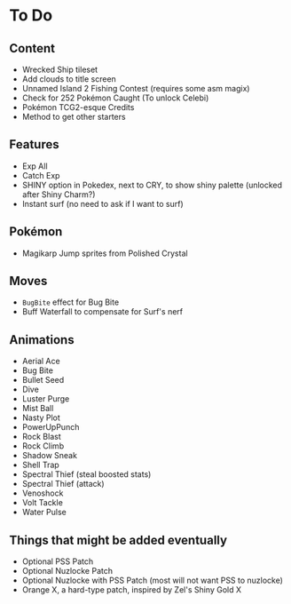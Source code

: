 # To Do


## Content

- Wrecked Ship tileset
- Add clouds to title screen
- Unnamed Island 2 Fishing Contest (requires some asm magix)
- Check for 252 Pokémon Caught (To unlock Celebi)
- Pokémon TCG2-esque Credits
- Method to get other starters

## Features

- Exp All
- Catch Exp
- SHINY option in Pokedex, next to CRY, to show shiny palette (unlocked after Shiny Charm?)
- Instant surf (no need to ask if I want to surf)

## Pokémon

- Magikarp Jump sprites from Polished Crystal

## Moves

- `BugBite` effect for Bug Bite
- Buff Waterfall to compensate for Surf's nerf

## Animations

- Aerial Ace
- Bug Bite
- Bullet Seed
- Dive
- Luster Purge
- Mist Ball
- Nasty Plot
- PowerUpPunch
- Rock Blast
- Rock Climb
- Shadow Sneak
- Shell Trap
- Spectral Thief (steal boosted stats)
- Spectral Thief (attack)
- Venoshock
- Volt Tackle
- Water Pulse

## Things that might be added eventually

- Optional PSS Patch
- Optional Nuzlocke Patch
- Optional Nuzlocke with PSS Patch (most will not want PSS to nuzlocke)
- Orange X, a hard-type patch, inspired by Zel's Shiny Gold X